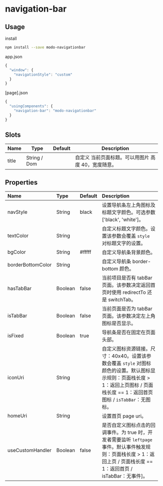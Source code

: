 # navigation-bar

## Usage
install
```bash
npm install --save modo-navigationbar
```
app.json
```js
{
  "window": {
    "navigationStyle": "custom"
  }
}
```
[page].json
```js
{
  "usingComponents": {
    "navigation-bar": "modo-navigationbar"
  }
}
```

## Slots

| Name             | Type           | Default        | Description              |
| ---------------- |----------------|----------------| -------------------------|
| title            | String / Dom   |                | 自定义 当前页面标题。可以用图片 高度 40，宽度随意。|

## Properties

| Name              | Type           | Default        | Description              |
| :---------------- |:---------------|:---------------|:-------------------------|
| navStyle             | String         | black          | 设置导航条左上角图标及标题文字颜色。可选参数 ['black', 'white']。|
| textColor         | String         |                | 自定义标题文字颜色。设置该参数会覆盖 `style` 对标题文字的设置。|
| bgColor           | String         | #fffff         | 自定义导航条背景颜色。|
| borderBottomColor | String         |                | 自定义导航条 border-bottom 颜色。|
| hasTabBar         | Boolean        | false          | 当前项目是否有 tabBar 页面。该参数决定返回首页时使用 redirectTo 还是 switchTab。|
| isTabBar          | Boolean        | false          | 当前页面是否为 tabBar 页面。该参数决定左上角图标是否显示。|
| isFixed           | Boolean        | true           | 导航条是否在固定在页面头部。|
| iconUri           | String         |                | 自定义图标资源链接。尺寸：40x40。设置该参数会覆盖 `style` 对图标颜色的设置。默认图标显示规则：页面栈长度 > 1：返回上页图标 / 页面栈长度 == 1：返回首页图标 / `isTabBar`：无图标。|
| homeUri           | String         |                | 设置首页 page uri。|
| useCustomHandler  | Boolean        | false          | 是否自定义图标点击的回调事件。为 true 时，开发者需要监听 `leftpage` 事件。默认事件触发规则：页面栈长度 > 1：返回上页 / 页面栈长度 == 1：返回首页 / isTabBar：无事件]。|
